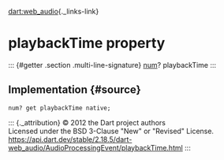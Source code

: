 [dart:web\_audio](../../dart-web_audio/dart-web_audio-library){._links-link}

playbackTime property
=====================

::: {#getter .section .multi-line-signature}
[num](../../dart-core/num-class)? playbackTime
:::

Implementation {#source}
--------------

``` {.language-dart data-language="dart"}
num? get playbackTime native;
```

::: {._attribution}
© 2012 the Dart project authors\
Licensed under the BSD 3-Clause \"New\" or \"Revised\" License.\
<https://api.dart.dev/stable/2.18.5/dart-web_audio/AudioProcessingEvent/playbackTime.html>
:::
